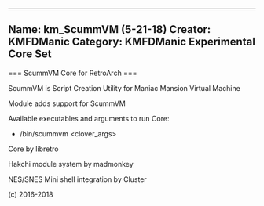 -----------------------
Name: km_ScummVM (5-21-18)
Creator: KMFDManic
Category: KMFDManic Experimental Core Set
-----------------------
=== ScummVM Core for RetroArch ===

ScummVM is Script Creation Utility for Maniac Mansion Virtual Machine

Module adds support for ScummVM 

Available executables and arguments to run Core:
- /bin/scummvm <rom> <clover_args>

Core by libretro

Hakchi module system by madmonkey

NES/SNES Mini shell integration by Cluster

(c) 2016-2018
